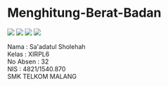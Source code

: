 # Menghitung-Berat-Badan

![](https://drive.google.com/uc?export=view&id=0B7B9myqe35ONOE1Ra1prN18wbkE)
![](https://drive.google.com/uc?export=view&id=0B7B9myqe35ONYUJoQjJlMlZiaGc)
![](https://drive.google.com/uc?export=view&?id=0B7B9myqe35ONcEFSelVuM25xYzA)
![](https://drive.google.com/uc?export=view&id=0B7B9myqe35ONcmRBTUJMX00taVE)

Nama : Sa'adatul Sholehah <br>
Kelas : XIRPL6 <br>
No Absen : 32 <br>
NIS : 4821/1540.870 <br>
SMK TELKOM MALANG
